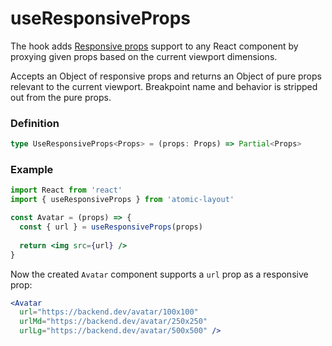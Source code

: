 # useResponsiveProps

The hook adds [Responsive props](../../fundamentals/responsive-props.md) support to any React component by proxying given props based on the current viewport dimensions.

Accepts an Object of responsive props and returns an Object of pure props relevant to the current viewport. Breakpoint name and behavior is stripped out from the pure props.

### Definition

```typescript
type UseResponsiveProps<Props> = (props: Props) => Partial<Props>
```

### Example

```jsx
import React from 'react'
import { useResponsiveProps } from 'atomic-layout'

const Avatar = (props) => {
  const { url } = useResponsiveProps(props)
  
  return <img src={url} />
}
```

Now the created `Avatar` component supports a `url` prop as a responsive prop:

```jsx
<Avatar
  url="https://backend.dev/avatar/100x100"
  urlMd="https://backend.dev/avatar/250x250"
  urlLg="https://backend.dev/avatar/500x500" />
```

